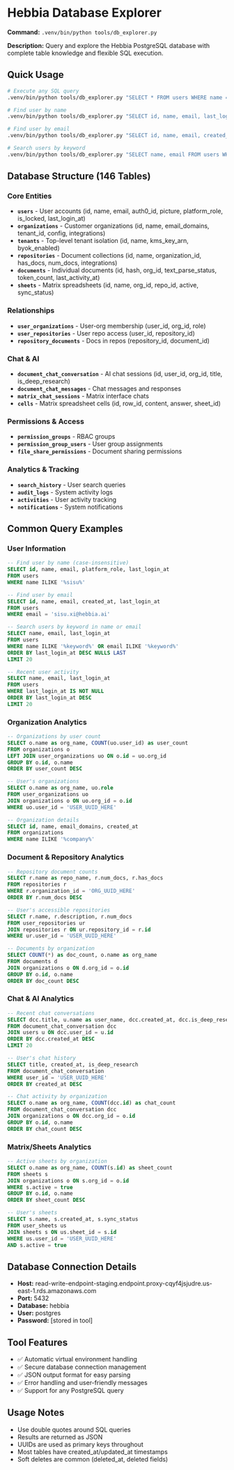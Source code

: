 # Hebbia Database Explorer

**Command:** `.venv/bin/python tools/db_explorer.py`

**Description:** Query and explore the Hebbia PostgreSQL database with complete table knowledge and flexible SQL execution.

## Quick Usage

```bash
# Execute any SQL query
.venv/bin/python tools/db_explorer.py "SELECT * FROM users WHERE name = 'Sisu Xi'"

# Find user by name
.venv/bin/python tools/db_explorer.py "SELECT id, name, email, last_login_at FROM users WHERE name ILIKE '%sisu%'"

# Find user by email
.venv/bin/python tools/db_explorer.py "SELECT id, name, email, created_at FROM users WHERE email = 'sisu.xi@hebbia.ai'"

# Search users by keyword
.venv/bin/python tools/db_explorer.py "SELECT name, email FROM users WHERE name ILIKE '%john%' OR email ILIKE '%john%' LIMIT 10"
```

## Database Structure (146 Tables)

### Core Entities
- **`users`** - User accounts (id, name, email, auth0_id, picture, platform_role, is_locked, last_login_at)
- **`organizations`** - Customer organizations (id, name, email_domains, tenant_id, config, integrations)
- **`tenants`** - Top-level tenant isolation (id, name, kms_key_arn, byok_enabled)
- **`repositories`** - Document collections (id, name, organization_id, has_docs, num_docs, integrations)
- **`documents`** - Individual documents (id, hash, org_id, text_parse_status, token_count, last_activity_at)
- **`sheets`** - Matrix spreadsheets (id, name, org_id, repo_id, active, sync_status)

### Relationships
- **`user_organizations`** - User-org membership (user_id, org_id, role)
- **`user_repositories`** - User repo access (user_id, repository_id)
- **`repository_documents`** - Docs in repos (repository_id, document_id)

### Chat & AI
- **`document_chat_conversation`** - AI chat sessions (id, user_id, org_id, title, is_deep_research)
- **`document_chat_messages`** - Chat messages and responses
- **`matrix_chat_sessions`** - Matrix interface chats
- **`cells`** - Matrix spreadsheet cells (id, row_id, content, answer, sheet_id)

### Permissions & Access
- **`permission_groups`** - RBAC groups
- **`permission_group_users`** - User group assignments
- **`file_share_permissions`** - Document sharing permissions

### Analytics & Tracking
- **`search_history`** - User search queries
- **`audit_logs`** - System activity logs
- **`activities`** - User activity tracking
- **`notifications`** - System notifications

## Common Query Examples

### User Information
```sql
-- Find user by name (case-insensitive)
SELECT id, name, email, platform_role, last_login_at 
FROM users 
WHERE name ILIKE '%sisu%'

-- Find user by email
SELECT id, name, email, created_at, last_login_at 
FROM users 
WHERE email = 'sisu.xi@hebbia.ai'

-- Search users by keyword in name or email
SELECT name, email, last_login_at 
FROM users 
WHERE name ILIKE '%keyword%' OR email ILIKE '%keyword%' 
ORDER BY last_login_at DESC NULLS LAST 
LIMIT 20

-- Recent user activity
SELECT name, email, last_login_at 
FROM users 
WHERE last_login_at IS NOT NULL 
ORDER BY last_login_at DESC 
LIMIT 20
```

### Organization Analytics
```sql
-- Organizations by user count
SELECT o.name as org_name, COUNT(uo.user_id) as user_count 
FROM organizations o 
LEFT JOIN user_organizations uo ON o.id = uo.org_id 
GROUP BY o.id, o.name 
ORDER BY user_count DESC

-- User's organizations
SELECT o.name as org_name, uo.role 
FROM user_organizations uo 
JOIN organizations o ON uo.org_id = o.id 
WHERE uo.user_id = 'USER_UUID_HERE'

-- Organization details
SELECT id, name, email_domains, created_at 
FROM organizations 
WHERE name ILIKE '%company%'
```

### Document & Repository Analytics
```sql
-- Repository document counts
SELECT r.name as repo_name, r.num_docs, r.has_docs 
FROM repositories r 
WHERE r.organization_id = 'ORG_UUID_HERE' 
ORDER BY r.num_docs DESC

-- User's accessible repositories
SELECT r.name, r.description, r.num_docs 
FROM user_repositories ur 
JOIN repositories r ON ur.repository_id = r.id 
WHERE ur.user_id = 'USER_UUID_HERE'

-- Documents by organization
SELECT COUNT(*) as doc_count, o.name as org_name 
FROM documents d 
JOIN organizations o ON d.org_id = o.id 
GROUP BY o.id, o.name 
ORDER BY doc_count DESC
```

### Chat & AI Analytics
```sql
-- Recent chat conversations
SELECT dcc.title, u.name as user_name, dcc.created_at, dcc.is_deep_research 
FROM document_chat_conversation dcc 
JOIN users u ON dcc.user_id = u.id 
ORDER BY dcc.created_at DESC 
LIMIT 20

-- User's chat history
SELECT title, created_at, is_deep_research 
FROM document_chat_conversation 
WHERE user_id = 'USER_UUID_HERE' 
ORDER BY created_at DESC

-- Chat activity by organization
SELECT o.name as org_name, COUNT(dcc.id) as chat_count 
FROM document_chat_conversation dcc 
JOIN organizations o ON dcc.org_id = o.id 
GROUP BY o.id, o.name 
ORDER BY chat_count DESC
```

### Matrix/Sheets Analytics
```sql
-- Active sheets by organization
SELECT o.name as org_name, COUNT(s.id) as sheet_count 
FROM sheets s 
JOIN organizations o ON s.org_id = o.id 
WHERE s.active = true 
GROUP BY o.id, o.name 
ORDER BY sheet_count DESC

-- User's sheets
SELECT s.name, s.created_at, s.sync_status 
FROM user_sheets us 
JOIN sheets s ON us.sheet_id = s.id 
WHERE us.user_id = 'USER_UUID_HERE' 
AND s.active = true
```

## Database Connection Details

- **Host:** read-write-endpoint-staging.endpoint.proxy-cqyf4jsjudre.us-east-1.rds.amazonaws.com
- **Port:** 5432
- **Database:** hebbia
- **User:** postgres
- **Password:** [stored in tool]

## Tool Features

- ✅ Automatic virtual environment handling
- ✅ Secure database connection management
- ✅ JSON output format for easy parsing
- ✅ Error handling and user-friendly messages
- ✅ Support for any PostgreSQL query

## Usage Notes

- Use double quotes around SQL queries
- Results are returned as JSON
- UUIDs are used as primary keys throughout
- Most tables have created_at/updated_at timestamps
- Soft deletes are common (deleted_at, deleted fields)